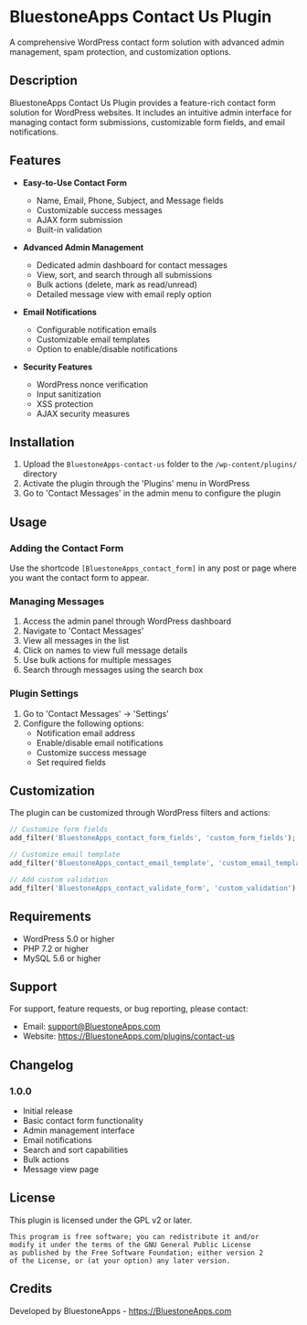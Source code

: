 # BluestoneApps Contact Us Plugin

A comprehensive WordPress contact form solution with advanced admin management, spam protection, and customization options.

## Description

BluestoneApps Contact Us Plugin provides a feature-rich contact form solution for WordPress websites. It includes an intuitive admin interface for managing contact form submissions, customizable form fields, and email notifications.

## Features

- **Easy-to-Use Contact Form**
  - Name, Email, Phone, Subject, and Message fields
  - Customizable success messages
  - AJAX form submission
  - Built-in validation

- **Advanced Admin Management**
  - Dedicated admin dashboard for contact messages
  - View, sort, and search through all submissions
  - Bulk actions (delete, mark as read/unread)
  - Detailed message view with email reply option

- **Email Notifications**
  - Configurable notification emails
  - Customizable email templates
  - Option to enable/disable notifications

- **Security Features**
  - WordPress nonce verification
  - Input sanitization
  - XSS protection
  - AJAX security measures

## Installation

1. Upload the `BluestoneApps-contact-us` folder to the `/wp-content/plugins/` directory
2. Activate the plugin through the 'Plugins' menu in WordPress
3. Go to 'Contact Messages' in the admin menu to configure the plugin

## Usage

### Adding the Contact Form

Use the shortcode `[BluestoneApps_contact_form]` in any post or page where you want the contact form to appear.

### Managing Messages

1. Access the admin panel through WordPress dashboard
2. Navigate to 'Contact Messages'
3. View all messages in the list
4. Click on names to view full message details
5. Use bulk actions for multiple messages
6. Search through messages using the search box

### Plugin Settings

1. Go to 'Contact Messages' → 'Settings'
2. Configure the following options:
   - Notification email address
   - Enable/disable email notifications
   - Customize success message
   - Set required fields

## Customization

The plugin can be customized through WordPress filters and actions:

```php
// Customize form fields
add_filter('BluestoneApps_contact_form_fields', 'custom_form_fields');

// Customize email template
add_filter('BluestoneApps_contact_email_template', 'custom_email_template');

// Add custom validation
add_filter('BluestoneApps_contact_validate_form', 'custom_validation');
```

## Requirements

- WordPress 5.0 or higher
- PHP 7.2 or higher
- MySQL 5.6 or higher

## Support

For support, feature requests, or bug reporting, please contact:
- Email: support@BluestoneApps.com
- Website: https://BluestoneApps.com/plugins/contact-us

## Changelog

### 1.0.0
- Initial release
- Basic contact form functionality
- Admin management interface
- Email notifications
- Search and sort capabilities
- Bulk actions
- Message view page

## License

This plugin is licensed under the GPL v2 or later.

```
This program is free software; you can redistribute it and/or
modify it under the terms of the GNU General Public License
as published by the Free Software Foundation; either version 2
of the License, or (at your option) any later version.
```

## Credits

Developed by BluestoneApps - https://BluestoneApps.com
